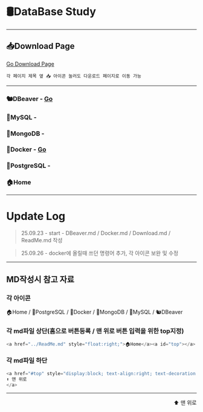 <a id="top"></a>

# 🛢️DataBase Study

---

## 📥Download Page

[Go Download Page](/MD_File/Download.md)

`각 페이지 제목 옆 📥 아이콘 눌러도 다운로드 페이지로 이동 가능`

---

### 🐿️DBeaver - [Go](/MD_File/DBeaver.md)
### 🐬MySQL - 
### 🍃MongoDB - 
### 🐳Docker - [Go](/MD_File/Docker.md)
### 🐘PostgreSQL - 

### 🏠Home

---

# Update Log
>25.09.23 - start -  DBeaver.md / Docker.md / Download.md / ReadMe.md 작성

>25.09.26 - docker에 올릴때 쓰던 명령어 추가, 각 아이콘 보완 및 수정

>

---

## MD작성시 참고 자료

### 각 아이콘
🏠Home / 🐘PostgreSQL / 🐳Docker / 🍃MongoDB / 🐬MySQL / 🐿️DBeaver

### 각 md파일 상단(홈으로 버튼등록 / 맨 위로 버튼 입력을 위한 top지정)
```java
<a href="../ReadMe.md" style="float:right;">🏠Home</a><a id="top"></a>
```

### 각 md파일 하단
```java
<a href="#top" style="display:block; text-align:right; text-decoration:none; font-size:14px;">
⬆️ 맨 위로
</a>
```

---

<a href="#top" style="display:block; text-align:right; text-decoration:none; font-size:14px;">
⬆️ 맨 위로
</a>